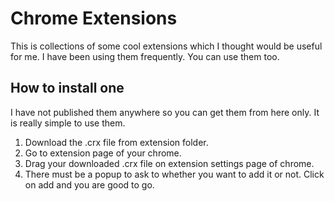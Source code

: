 # Chrome Extensions
This is collections of some cool extensions which I thought would be useful for me. I have been using them frequently. You can use them too.

## How to install one
I have not published them anywhere so you can get them from here only. It is really simple to use them.
1. Download the .crx file from extension folder.
2. Go to extension page of your chrome.
3. Drag your downloaded .crx file on extension settings page of chrome.
4. There must be a popup to ask to whether you want to add it or not. Click on add and you are good to go.
